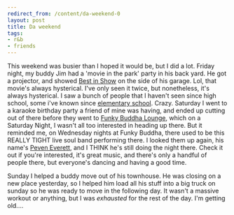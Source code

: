 ```yaml
---
redirect_from: /content/da-weekend-0
layout: post
title: Da weekend
tags:
- r&b
- friends
---
```

This weekend was busier than I hoped it would be, but I did a lot. Friday night, my buddy Jim had a 'movie in the park' party in his back yard. He got a projector, and showed [Best in Show](http://www.imdb.com/title/tt0218839/) on the side of his garage. Lol, that movie's always hysterical. I've only seen it twice, but nonetheless, it's always hysterical. I saw a bunch of people that I haven't seen since high school, some i've known since [elementary school](http://www.asd4.org/schools/ful/index_ful.html). Crazy. Saturday I went to a karaoke birthday party a friend of mine was having, and ended up cutting out of there before they went to [Funky Buddha Lounge](http://www.funkybuddha.com/), which on a Saturday Night, I wasn't all too interested in heading up there. But it reminded me, on Wednesday nights at Funky Buddha, there used to be this REALLY TIGHT live soul band performing there. I looked them up again, his name's [Peven Everett](https://myspace.com/peveneverett), and I THINK he's still doing the night there. Check it out if you're interested, it's great music, and there's only a handful of people there, but everyone's dancing and having a good time.

Sunday I helped a buddy move out of his townhouse. He was closing on a new place yesterday, so I helped him load all his stuff into a big truck on sunday so he was ready to move in the following day. It wasn't a massive workout or anything, but I was _exhausted_ for the rest of the day. I'm getting old....

